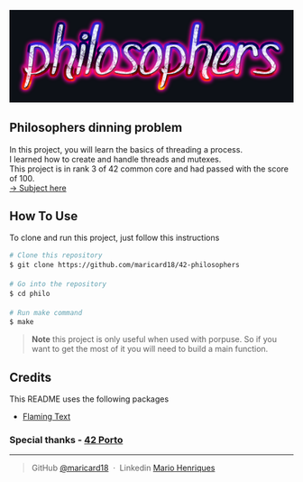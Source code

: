 <p align="center">
    <img src="https://github.com/maricard18/42-philosophers/blob/main/philo/extras/philosophers.png" alt="philosophers">
</p>


## Philosophers dinning problem

In this project, you will learn the basics of threading a process. <br>
I learned how to create and handle threads and mutexes. <br>
This project is in rank 3 of 42 common core and had passed with the score of 100.<br>
[-> Subject here](https://github.com/maricard18/42-philosophers/blob/main/philo/extras/en.subject.pdf)


## How To Use

To clone and run this project, just follow this instructions

```bash
# Clone this repository
$ git clone https://github.com/maricard18/42-philosophers

# Go into the repository
$ cd philo

# Run make command
$ make
```

> **Note**
> this project is only useful when used with porpuse. So if you want to get the most of it you will need to build a main function.


## Credits

This README uses the following packages

- [Flaming Text](https://www10.flamingtext.com)


### Special thanks - [42 Porto](https://www.42porto.com/en)

---

> GitHub [@maricard18](https://github.com/maricard18) &nbsp;&middot;&nbsp;
> Linkedin [Mario Henriques](https://www.linkedin.com/in/mario18)
